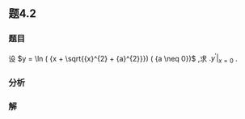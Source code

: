 ## 题4.2
### 题目
设 $y = \ln ( {x + \sqrt{{x}^{2} + {a}^{2}}}) ( {a \neq  0})$ ,求 ${. {y}^{\prime }| }_{x = 0}$ .
### 分析

### 解